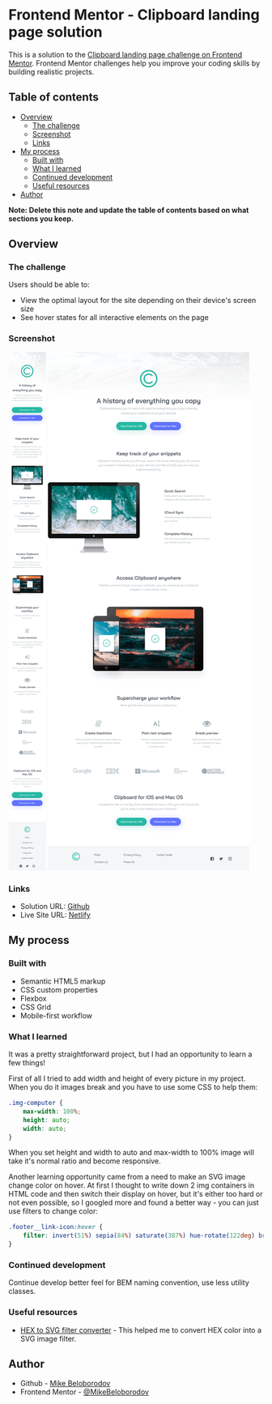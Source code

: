 # Frontend Mentor - Clipboard landing page solution

This is a solution to the [Clipboard landing page challenge on Frontend Mentor](https://www.frontendmentor.io/challenges/clipboard-landing-page-5cc9bccd6c4c91111378ecb9). Frontend Mentor challenges help you improve your coding skills by building realistic projects. 

## Table of contents

- [Overview](#overview)
  - [The challenge](#the-challenge)
  - [Screenshot](#screenshot)
  - [Links](#links)
- [My process](#my-process)
  - [Built with](#built-with)
  - [What I learned](#what-i-learned)
  - [Continued development](#continued-development)
  - [Useful resources](#useful-resources)
- [Author](#author)

**Note: Delete this note and update the table of contents based on what sections you keep.**

## Overview

### The challenge

Users should be able to:

- View the optimal layout for the site depending on their device's screen size
- See hover states for all interactive elements on the page

### Screenshot

![](./screenshot_mobile.png)
![](./screenshot_desktop.png)

### Links

- Solution URL: [Github](https://github.com/MikeBeloborodov/clipboard_landing_page)
- Live Site URL: [Netlify](https://chimerical-melomakarona-7a7a67.netlify.app/)

## My process

### Built with

- Semantic HTML5 markup
- CSS custom properties
- Flexbox
- CSS Grid
- Mobile-first workflow

### What I learned

It was a pretty straightforward project, but I had an opportunity to learn a few things!

First of all I tried to add width and height of every picture in my project. When you do it images break and you have to use some CSS to help them: 

```CSS
.img-computer {
    max-width: 100%;
    height: auto;
    width: auto;
}
```
When you set height and width to auto and max-width to 100% image will take it's normal ratio and become responsive.

Another learning opportunity came from a need to make an SVG image change color on hover. At first I thought to write down 2 img containers in HTML code and then switch their display on hover, but it's either too hard or not even possible, so I googled more and found a better way - you can just use filters to change color:

```CSS
.footer__link-icon:hover {
    filter: invert(51%) sepia(84%) saturate(387%) hue-rotate(122deg) brightness(102%) contrast(86%);
}
```

### Continued development

Continue develop better feel for BEM naming convention, use less utility classes.

### Useful resources

- [HEX to SVG filter converter](https://isotropic.co/tool/hex-color-to-css-filter/) - This helped me to convert HEX color into a SVG image filter.

## Author

- Github - [Mike Beloborodov](https://github.com/MikeBeloborodov)
- Frontend Mentor - [@MikeBeloborodov](https://www.frontendmentor.io/profile/MikeBeloborodov)